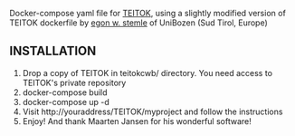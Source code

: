 Docker-compose yaml file for [TEITOK](http://www.teitok.org/index.php?action=home), using a slightly modified version of TEITOK dockerfile by [egon w. stemle](https://gitlab.inf.unibz.it/commul/docker/teitok) of UniBozen (Sud Tirol, Europe) 

## INSTALLATION
1. Drop a copy of TEITOK in teitokcwb/ directory. You need access to TEITOK's private repository
2. docker-compose build
3. docker-compose up -d
4. Visit http://youraddress/TEITOK/myproject and follow the instructions
5. Enjoy! And thank Maarten Jansen for his wonderful software!
